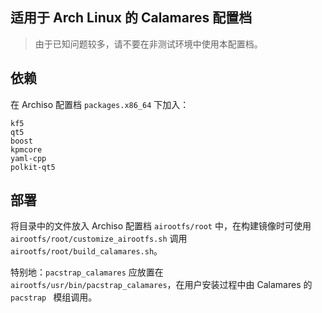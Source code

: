 ## 适用于 Arch Linux 的 Calamares 配置档

> 由于已知问题较多，请不要在非测试环境中使用本配置档。

## 依赖
在 Archiso 配置档 `packages.x86_64` 下加入：

```
kf5
qt5
boost
kpmcore
yaml-cpp
polkit-qt5
```

## 部署
将目录中的文件放入 Archiso 配置档 `airootfs/root` 中，在构建镜像时可使用 `airootfs/root/customize_airootfs.sh` 调用 `airootfs/root/build_calamares.sh`。

特别地：`pacstrap_calamares` 应放置在 `airootfs/usr/bin/pacstrap_calamares`，在用户安装过程中由 Calamares 的 `pacstrap ` 模组调用。
